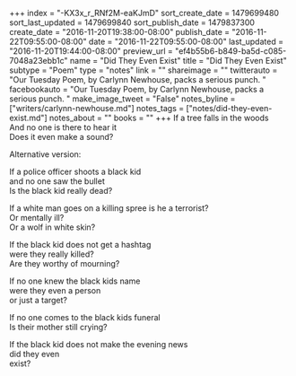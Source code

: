 +++
index = "-KX3x_r_RNf2M-eaKJmD"
sort_create_date = 1479699480
sort_last_updated = 1479699840
sort_publish_date = 1479837300
create_date = "2016-11-20T19:38:00-08:00"
publish_date = "2016-11-22T09:55:00-08:00"
date = "2016-11-22T09:55:00-08:00"
last_updated = "2016-11-20T19:44:00-08:00"
preview_url = "ef4b55b6-b849-ba5d-c085-7048a23ebb1c"
name = "Did They Even Exist"
title = "Did They Even Exist"
subtype = "Poem"
type = "notes"
link = ""
shareimage = ""
twitterauto = "Our Tuesday Poem, by Carlynn Newhouse, packs a serious punch. "
facebookauto = "Our Tuesday Poem, by Carlynn Newhouse, packs a serious punch. "
make_image_tweet = "False"
notes_byline = ["writers/carlynn-newhouse.md"]
notes_tags = ["notes/did-they-even-exist.md"]
notes_about = ""
books = ""
+++
If a tree falls in the woods<br>
And no one is there to hear it<br>
Does it even make a sound?

Alternative version:

If a police officer shoots a black kid<br>
and no one saw the bullet<br>
Is the black kid really dead?

If a white man goes on a killing spree is he a terrorist?<br>
Or mentally ill?<br>
Or a wolf in white skin?

If the black kid does not get a hashtag<br>
were they really killed?<br>
Are they worthy of mourning?

If no one knew the black kids name<br>
were they even a person<br>
or just a target?

If no one comes to the black kids funeral<br>
Is their mother still crying?

If the black kid does not make the evening news<br>
did they even<br>
exist?